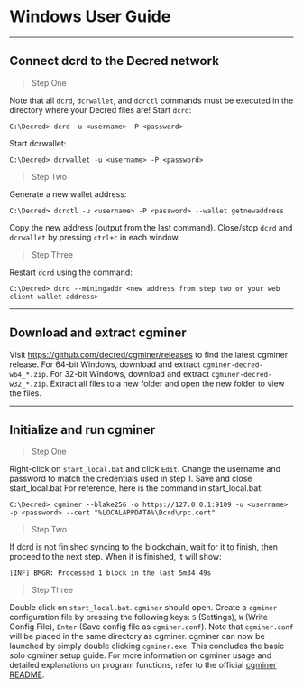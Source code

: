 # **<i class="fa fa-windows"></i> Windows User Guide**

---

## **<i class="fa fa-cloud"></i> Connect dcrd to the Decred network**

> Step One

Note that all `dcrd`, `dcrwallet`, and `dcrctl` commands must be executed in the directory where your Decred files are! Start `dcrd`:

```no-highlight
C:\Decred> dcrd -u <username> -P <password>
```

Start dcrwallet:

```no-highlight
C:\Decred> dcrwallet -u <username> -P <password>
```

> Step Two

Generate a new wallet address:

```no-highlight
C:\Decred> dcrctl -u <username> -P <password> --wallet getnewaddress
```

Copy the new address (output from the last command). Close/stop `dcrd` and `dcrwallet` by pressing `ctrl+c` in each window.

> Step Three

Restart `dcrd` using the command:

```no-highlight
C:\Decred> dcrd --miningaddr <new address from step two or your web client wallet address>
```

---

## **<i class="fa fa-download"></i> Download and extract cgminer**

Visit https://github.com/decred/cgminer/releases to find the latest cgminer release. For 64-bit Windows, download and extract `cgminer-decred-w64_*.zip`. For 32-bit Windows, download and extract `cgminer-decred-w32_*.zip`. Extract all files to a new folder and open the new folder to view the files.

---

## **<i class="fa fa-play-circle"></i> Initialize and run cgminer**

> Step One

Right-click on `start_local.bat` and click `Edit`. Change the username and password to match the credentials used in step 1. Save and close start_local.bat  For reference, here is the command in start_local.bat:

```no-highlight
C:\Decred> cgminer --blake256 -o https://127.0.0.1:9109 -u <username> -p <password> --cert "%LOCALAPPDATA%\Dcrd\rpc.cert"
```

> Step Two

If dcrd is not finished syncing to the blockchain, wait for it to finish, then proceed to the next step. When it is finished, it will show:

```no-highlight
[INF] BMGR: Processed 1 block in the last 5m34.49s
```

> Step Three

Double click on `start_local.bat`. `cgminer` should open. Create a `cgminer` configuration file by pressing the following keys: `S` (Settings), `W` (Write Config File), `Enter` (Save config file as `cgminer.conf`). Note that `cgminer.conf` will be placed in the same directory as cgminer. cgminer can now be launched by simply double clicking `cgminer.exe`. This concludes the basic solo cgminer setup guide. For more information on cgminer usage and detailed explanations on program functions, refer to the official [cgminer README](https://github.com/decred/cgminer/blob/3.7/README).